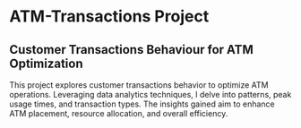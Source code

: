 # ATM-Transactions Project

## Customer Transactions Behaviour for ATM Optimization

This project explores customer transactions behavior to optimize ATM operations. Leveraging data analytics techniques, I delve into patterns, peak usage times, and transaction types. The insights gained aim to enhance ATM placement, resource allocation, and overall efficiency. 

